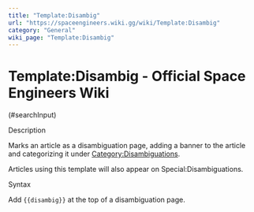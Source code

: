 ```yaml
---
title: "Template:Disambig"
url: "https://spaceengineers.wiki.gg/wiki/Template:Disambig"
category: "General"
wiki_page: "Template:Disambig"
---
```


# Template:Disambig - Official Space Engineers Wiki

(#searchInput)

Description

Marks an article as a disambiguation page, adding a banner to the article and categorizing it under [Category:Disambiguations](https://spaceengineers.wiki.gg/wiki/Category:Disambiguations "Category:Disambiguations").

Articles using this template will also appear on Special:Disambiguations.

Syntax

Add `{{disambig}}` at the top of a disambiguation page.